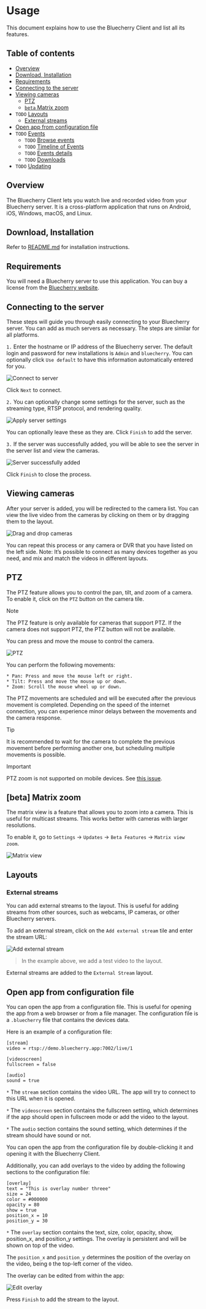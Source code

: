 # Usage

This document explains how to use the Bluecherry Client and list all its features.

## Table of contents

- [Overview](#overview)
- [Download, Installation](#download-installation)
- [Requirements](#requirements)
- [Connecting to the server](#connecting-to-the-server)
- [Viewing cameras](#viewing-cameras)
  - [PTZ](#ptz)
  - [`beta` Matrix zoom](#beta-matrix-zoom)
- `TODO` [Layouts](#layouts)
  - [External streams](#external-streams)
- [Open app from configuration file](#open-app-from-configuration-file)
- `TODO` [Events](#events)
  - `TODO` [Browse events](#browse-events)
  - `TODO` [Timeline of Events](#timeline-of-events)
  - `TODO` [Events details](#events-details)
  - `TODO` [Downloads](#downloads)
- `TODO` [Updating](#updating)

## Overview

The Bluecherry Client lets you watch live and recorded video from your Bluecherry server. It is a cross-platform application that runs on Android, iOS, Windows, macOS, and Linux.

## Download, Installation

Refer to [README.md](./README.md#download) for installation instructions.

## Requirements

You will need a Bluecherry server to use this application. You can buy a license from the [Bluecherry website](https://www.bluecherrydvr.com/).

## Connecting to the server

These steps will guide you through easily connecting to your Bluecherry server. You can add as much servers as necessary. The steps are similar for all platforms.

`1.` Enter the hostname or IP address of the Bluecherry server. The default login and password for new installations is `Admin` and `bluecherry`. You can optionally click `Use default` to have this information automatically entered for you.

![Connect to server](./screenshots/add_server/insert_credentials.png)

Click `Next` to connect.

`2.` You can optionally change some settings for the server, such as the streaming type, RTSP protocol, and rendering quality.

![Apply server settings](./screenshots/add_server/apply_server_settings.png)

You can optionally leave these as they are. Click `Finish` to add the server.

`3.` If the server was successfully added, you will be able to see the server in the server list and view the cameras.

![Server successfully added](./screenshots/add_server/server_added.png)

Click `Finish` to close the process.

## Viewing cameras

After your server is added, you will be redirected to the camera list. You can view the live video from the cameras by clicking on them or by dragging them to the layout.

![Drag and drop cameras](./screenshots/cameras/drag-to-add.gif)

You can repeat this process or any camera or DVR that you have listed on the left side. Note: It’s possible to connect as many devices together as you need, and mix and match the videos in different layouts.

## PTZ

The PTZ feature allows you to control the pan, tilt, and zoom of a camera. To enable it, click on the `PTZ` button on the camera tile.

> [!Note]
> The PTZ feature is only available for cameras that support PTZ. If the camera does not support PTZ, the PTZ button will not be available.

You can press and move the mouse to control the camera. 

![PTZ](./screenshots/cameras/ptz.gif)

You can perform the following movements:

    * Pan: Press and move the mouse left or right.
    * Tilt: Press and move the mouse up or down.
    * Zoom: Scroll the mouse wheel up or down.

The PTZ movements are scheduled and will be executed after the previous movement is completed. Depending on the speed of the internet connection, you can experience minor delays between the movements and the camera response.

> [!Tip]
> It is recommended to wait for the camera to complete the previous movement before performing another one, but scheduling multiple movements is possible.

> [!Important]
> PTZ zoom is not supported on mobile devices. See [this issue](https://github.com/bluecherrydvr/unity/issues/107).

## [beta] Matrix zoom

The matrix view is a feature that allows you to zoom into a camera. This is useful for multicast streams. This works better with cameras with larger resolutions.

To enable it, go to `Settings` -> `Updates` -> `Beta Features` -> `Matrix view zoom`.

![Matrix view](./screenshots/cameras/matrix-zoom.gif)

## Layouts

### External streams

You can add external streams to the layout. This is useful for adding streams from other sources, such as webcams, IP cameras, or other Bluecherry servers.

To add an external stream, click on the `Add external stream` tile and enter the stream URL:

![Add external stream](./screenshots/layouts/external-stream.gif)

> In the example above, we add a test video to the layout.

External streams are added to the `External Stream` layout.

## Open app from configuration file

You can open the app from a configuration file. This is useful for opening the app from a web browser or from a file manager. The configuration file is a `.bluecherry` file that contains the devices data.

Here is an example of a configuration file:

```
[stream]
video = rtsp://demo.bluecherry.app:7002/live/1

[videoscreen]
fullscreen = false

[audio]
sound = true
```

`*` The `stream` section contains the video URL. The app will try to connect to this URL when it is opened.

`*` The `videoscreen` section contains the fullscreen setting, which determines if the app should open in fullscreen mode or add the video to the layout.

`*` The `audio` section contains the sound setting, which determines if the stream should have sound or not.

You can open the app from the configuration file by double-clicking it and opening it with the Bluecherry Client.

Additionally, you can add overlays to the video by adding the following sections to the configuration file:

```
[overlay]
text = "This is overlay number threee"
size = 24
color = #000000
opacity = 80
show = true
position_x = 10
position_y = 30
```

`*` The `overlay` section contains the text, size, color, opacity, show, position_x, and position_y settings. The overlay is persistent and will be shown on top of the video.

The `position_x` and `position_y` determines the position of the overlay on the video, being `0` the top-left corner of the video.

The overlay can be edited from within the app:

![Edit overlay](./screenshots/cameras/stream_configuration_file.png)

Press `Finish` to add the stream to the layout.


